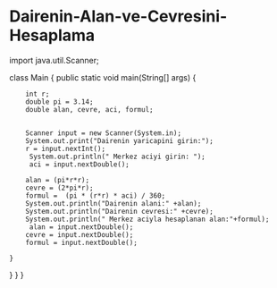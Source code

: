 # Dairenin-Alan-ve-Cevresini-Hesaplama

import java.util.Scanner;

class Main {
    public static void main(String[] args) {
       
       
        int r;
        double pi = 3.14; 
        double alan, cevre, aci, formul; 
        
        
        Scanner input = new Scanner(System.in);
        System.out.print("Dairenin yaricapini girin:");
        r = input.nextInt();
         System.out.println(" Merkez aciyi girin: ");
         aci = input.nextDouble();
         
        alan = (pi*r*r);
        cevre = (2*pi*r);
        formul =  (pi * (r*r) * aci) / 360;
        System.out.println("Dairenin alani:" +alan);
        System.out.println("Dairenin cevresi:" +cevre);
        System.out.println(" Merkez aciyla hesaplanan alan:"+formul);
         alan = input.nextDouble();
        cevre = input.nextDouble();
        formul = input.nextDouble();
        
    }
}
    }
}
